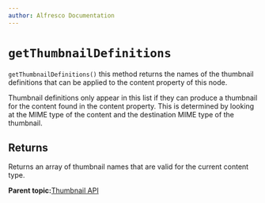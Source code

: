 ```yaml
---
author: Alfresco Documentation
---
```


# `getThumbnailDefinitions`

`getThumbnailDefinitions()` this method returns the names of the thumbnail definitions that can be applied to the content property of this node.

Thumbnail definitions only appear in this list if they can produce a thumbnail for the content found in the content property. This is determined by looking at the MIME type of the content and the destination MIME type of the thumbnail.

## Returns

Returns an array of thumbnail names that are valid for the current content type.

**Parent topic:**[Thumbnail API](../references/API-JS-Thumbnail.md)

